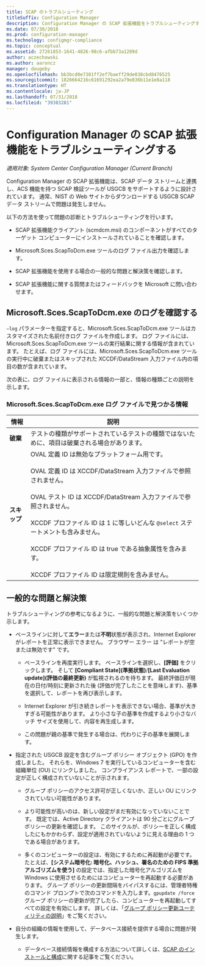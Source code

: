 ```yaml
---
title: SCAP のトラブルシューティング
titleSuffix: Configuration Manager
description: Configuration Manager の SCAP 拡張機能をトラブルシューティングする方法を説明します。
ms.date: 07/30/2018
ms.prod: configuration-manager
ms.technology: configmgr-compliance
ms.topic: conceptual
ms.assetid: 27261853-1641-4826-98c6-afbb73a1209d
author: aczechowski
ms.author: aaroncz
manager: dougeby
ms.openlocfilehash: bb3bcd0e7301ff2ef7baeff29de038cbd8476525
ms.sourcegitcommit: 1826664216c61691292ea2a79e836b11e1e8a118
ms.translationtype: HT
ms.contentlocale: ja-JP
ms.lasthandoff: 07/31/2018
ms.locfileid: "39383281"
---
```

# <a name="troubleshoot-the-scap-extensions-for-configuration-manager"></a>Configuration Manager の SCAP 拡張機能をトラブルシューティングする

*適用対象: System Center Configuration Manager (Current Branch)*

Configuration Manager の SCAP 拡張機能は、SCAP データ ストリームと連携し、ACS 機能を持つ SCAP 検証ツールが USGCB をサポートするように設計されています。 通常、NIST の Web サイトからダウンロードする USGCB SCAP データ ストリームで問題は発生しません。

以下の方法を使って問題の診断とトラブルシューティングを行います。  

- SCAP 拡張機能クライアント (scmdcm.msi) のコンポーネントがすべてのターゲット コンピューターにインストールされていることを確認します。  

- Microsoft.Sces.ScapToDcm.exe ツールのログ ファイル出力を確認します。  

- SCAP 拡張機能を使用する場合の一般的な問題と解決策を確認します。  

- SCAP 拡張機能に関する質問またはフィードバックを Microsoft に問い合わせます。



## <a name="review-microsoftscesscaptodcmexe-log"></a>Microsoft.Sces.ScapToDcm.exe のログを確認する

`–log` パラメーターを指定すると、Microsoft.Sces.ScapToDcm.exe ツールはカスタマイズされた名前付きログ ファイルを作成します。 ログ ファイルには、Microsoft.Sces.ScapToDcm.exe ツールの実行結果に関する情報が含まれています。 たとえば、ログ ファイルには、Microsoft.Sces.ScapToDcm.exe ツールの実行中に破棄またはスキップされた XCCDF/DataStream 入力ファイル内の項目の数が含まれています。

次の表に、ログ ファイルに表示される情報の一部と、情報の種類ごとの説明を示します。

### <a name="information-found-in-the-microsoftscesscaptodcmexe-log-file"></a>Microsoft.Sces.ScapToDcm.exe ログ ファイルで見つかる情報

| 情報 | 説明 |
| --- | --- |
| **破棄** | テストの種類がサポートされているテストの種類ではないために、項目は破棄される場合があります。 |
| **スキップ** | OVAL 定義 ID は無効なプラットフォーム用です。 </br> </br> OVAL 定義 ID は XCCDF/DataStream 入力ファイルで参照されません。</br> </br> OVAL テスト ID は XCCDF/DataStream 入力ファイルで参照されません。 </br> </br> XCCDF プロファイル ID は 1 に等しいどんな `@select` ステートメントも含みません。 </br> </br> XCCDF プロファイル ID は true である抽象属性を含みます。 </br> </br> XCCDF プロファイル ID は限定規則を含みません。|



## <a name="common-problems-and-solutions"></a>一般的な問題と解決策

トラブルシューティングの参考になるように、一般的な問題と解決策をいくつか示します。

- ベースラインに対して**エラー**または**不明**状態が表示され、Internet Explorer がレポートを正常に表示できません。 ブラウザー エラー は "レポートが空または無効です" です。  

     - ベースラインを再度実行します。 ベースラインを選択し、**[評価]** をクリックします。 そして **[Compliant State]\(準拠状態\)**/**[Last Evaluation update]\(評価の最終更新\)** が監視されるのを待ちます。 最終評価日が現在の日付/時刻に更新された後 (評価が完了したことを意味します)、基準を選択して、レポートを再び表示します。  

     - Internet Explorer が引き続きレポートを表示できない場合、基準が大きすぎる可能性があります。 より小さな子の基準を作成するより小さなバッチ サイズを使用して、内容を再生成します。  

     - この問題が親の基準で発生する場合は、代わりに子の基準を展開します。  

- 指定された USGCB 設定を含むグループ ポリシー オブジェクト (GPO) を作成しました。 それらを、Windows 7 を実行しているコンピューターを含む組織単位 (OU) にリンクしました。 コンプライアンス レポートで、一部の設定が正しく構成されていないことが示されます。  

     - グループ ポリシーのアクセス許可が正しくないか、正しい OU にリンクされていない可能性があります。  

     - より可能性が高いのは、新しい設定がまだ有効になっていないことです。 既定では、Active Directory クライアントは 90 分ごとにグループ ポリシーの更新を確認します。 このサイクルが、ポリシーを正しく構成したにもかかわらず、設定が適用されていないように見える理由の 1 つである場合があります。  

     - 多くのコンピューターの設定は、有効にするために再起動が必要です。 たとえば、**[システム暗号化: 暗号化、ハッシュ、署名のための FIPS 準拠アルゴリズムを使う]** の設定では、指定した暗号化アルゴリズムを Windows に使用させるためにはコンピューターを再起動する必要があります。 グループ ポリシーの更新間隔をバイパスするには、管理者特権のコマンド プロンプトで次のコマンドを入力します。`gpupdate /force` グループ ポリシーの更新が完了したら、コンピューターを再起動してすべての設定を有効にします。 詳しくは、「[グループ ポリシー更新ユーティリティの説明](https://support.microsoft.com/help/298444)」をご覧ください。

- 自分の組織の情報を使用して、データベース接続を提供する場合に問題が発生します。  

     - データベース接続情報を構成する方法について詳しくは、[SCAP のインストールと構成](/sccm/compliance/plan-design/scap/install-configure-scap)に関する記事をご覧ください。  
